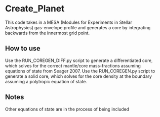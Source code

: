 # Create_Planet
This code takes in a MESA (Modules for Experiments in Stellar Astrophysics) gas-envelope profile and generates a core by integrating backwards from the innermost grid point.

## How to use
Use the RUN_COREGEN_DIFF.py script to generate a differentiated core, which solves for the correct mantle/core mass-fractions assuming equations of state from Seager 2007.
Use the RUN_COREGEN.py script to generate a solid core, which solves for the core density at the boundary assuming a polytropic equation of state.

## Notes
Other equations of state are in the process of being included
